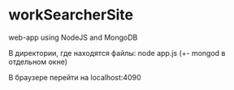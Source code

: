 # workSearcherSite
web-app using  NodeJS and MongoDB

В директории, где находятся файлы:
node app.js
(+- mongod в отдельном окне)

В браузере перейти на localhost:4090
